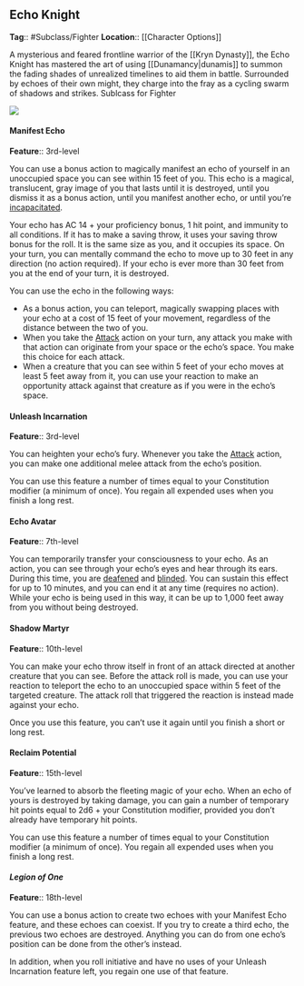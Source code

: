 ## Echo Knight
**Tag**:: #Subclass/Fighter
**Location**:: [[Character Options]]

A mysterious and feared frontline warrior of the [[Kryn Dynasty]], the Echo Knight has mastered the art of using [[Dunamancy|dunamis]] to summon the fading shades of unrealized timelines to aid them in battle. Surrounded by echoes of their own might, they charge into the fray as a cycling swarm of shadows and strikes. Sublcass for Fighter

![](https://media.dndbeyond.com/compendium-images/egtw/yDOyqyOocErRgYJK/04-16.png)

#### Manifest Echo

**Feature**:: 3rd-level

You can use a bonus action to magically manifest an echo of yourself in an unoccupied space you can see within 15 feet of you. This echo is a magical, translucent, gray image of you that lasts until it is destroyed, until you dismiss it as a bonus action, until you manifest another echo, or until you’re [incapacitated](https://www.dndbeyond.com/compendium/rules/basic-rules/appendix-a-conditions#Incapacitated).

Your echo has AC 14 + your proficiency bonus, 1 hit point, and immunity to all conditions. If it has to make a saving throw, it uses your saving throw bonus for the roll. It is the same size as you, and it occupies its space. On your turn, you can mentally command the echo to move up to 30 feet in any direction (no action required). If your echo is ever more than 30 feet from you at the end of your turn, it is destroyed.

You can use the echo in the following ways:

-   As a bonus action, you can teleport, magically swapping places with your echo at a cost of 15 feet of your movement, regardless of the distance between the two of you.
-   When you take the [Attack](https://www.dndbeyond.com/compendium/rules/basic-rules/combat#Attack) action on your turn, any attack you make with that action can originate from your space or the echo’s space. You make this choice for each attack.
-   When a creature that you can see within 5 feet of your echo moves at least 5 feet away from it, you can use your reaction to make an opportunity attack against that creature as if you were in the echo’s space.

#### Unleash Incarnation

**Feature**:: 3rd-level

You can heighten your echo’s fury. Whenever you take the [Attack](https://www.dndbeyond.com/compendium/rules/basic-rules/combat#Attack) action, you can make one additional melee attack from the echo’s position.

You can use this feature a number of times equal to your Constitution modifier (a minimum of once). You regain all expended uses when you finish a long rest.

#### Echo Avatar

**Feature**:: 7th-level

You can temporarily transfer your consciousness to your echo. As an action, you can see through your echo’s eyes and hear through its ears. During this time, you are [deafened](https://www.dndbeyond.com/compendium/rules/basic-rules/appendix-a-conditions#Deafened) and [blinded](https://www.dndbeyond.com/compendium/rules/basic-rules/appendix-a-conditions#Blinded). You can sustain this effect for up to 10 minutes, and you can end it at any time (requires no action). While your echo is being used in this way, it can be up to 1,000 feet away from you without being destroyed.

#### Shadow Martyr

**Feature**:: 10th-level

You can make your echo throw itself in front of an attack directed at another creature that you can see. Before the attack roll is made, you can use your reaction to teleport the echo to an unoccupied space within 5 feet of the targeted creature. The attack roll that triggered the reaction is instead made against your echo.

Once you use this feature, you can’t use it again until you finish a short or long rest.

#### Reclaim Potential

**Feature**:: 15th-level

You’ve learned to absorb the fleeting magic of your echo. When an echo of yours is destroyed by taking damage, you can gain a number of temporary hit points equal to 2d6 + your Constitution modifier, provided you don’t already have temporary hit points.

You can use this feature a number of times equal to your Constitution modifier (a minimum of once). You regain all expended uses when you finish a long rest.

#### _Legion of One_

**Feature**:: 18th-level

You can use a bonus action to create two echoes with your Manifest Echo feature, and these echoes can coexist. If you try to create a third echo, the previous two echoes are destroyed. Anything you can do from one echo’s position can be done from the other’s instead.

In addition, when you roll initiative and have no uses of your Unleash Incarnation feature left, you regain one use of that feature.